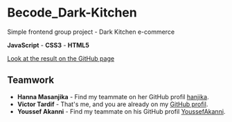 # Becode_Dark-Kitchen

Simple frontend group project - Dark Kitchen e-commerce

**JavaScript** - **CSS3** - **HTML5**

[Look at the result on the GitHub page](https://victort-github.github.io/Becode_Dark-Kitchen/)

## Teamwork

- **Hanna Masanjika** - Find my teammate on her GitHub profil [hanjika](https://github.com/hanjika).
- **Victor Tardif** - That's me, and you are already on my [GitHub profil](https://github.com/VictorT-GitHub).
- **Youssef Akanni** - Find my teammate on his GitHub profil [YoussefAkanni](https://github.com/YoussefAkanni).
